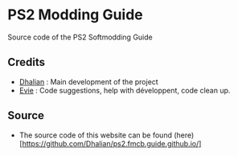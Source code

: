 # PS2 Modding Guide
Source code of the PS2 Softmodding Guide

## Credits 
 - [Dhalian](https://www.github.com/Dhalian) : Main development of the project
 - [Evie](https://github.com/Epicpkmn11) : Code suggestions, help with développent, code clean up.

## Source
 - The source code of this website can be found (here)[https://github.com/Dhalian/ps2.fmcb.guide.github.io/]
